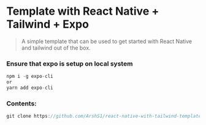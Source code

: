 # Template with React Native + Tailwind + Expo

> A simple template that can be used to get started with React Native and tailwind out of the box.

### Ensure that expo is setup on local system 
```jsx
npm i -g expo-cli
or
yarn add expo-cli
```

### Contents:
```jsx
git clone https://github.com/ArshS1/react-native-with-tailwind-template.git
```




